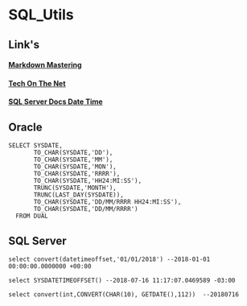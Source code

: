 # SQL_Utils

## Link's

#### [Markdown Mastering](https://guides.github.com/features/mastering-markdown/)
#### [Tech On The Net](https://www.techonthenet.com/index.php)
#### [SQL Server Docs Date Time](https://docs.microsoft.com/pt-br/sql/t-sql/functions/date-and-time-data-types-and-functions-transact-sql?view=sql-server-2017)
####

## Oracle

```
SELECT SYSDATE,
       TO_CHAR(SYSDATE,'DD'),
       TO_CHAR(SYSDATE,'MM'),
       TO_CHAR(SYSDATE,'MON'),
       TO_CHAR(SYSDATE,'RRRR'),
       TO_CHAR(SYSDATE,'HH24:MI:SS'),
       TRUNC(SYSDATE,'MONTH'),
       TRUNC(LAST_DAY(SYSDATE)),
       TO_CHAR(SYSDATE,'DD/MM/RRRR HH24:MI:SS'),
       TO_CHAR(SYSDATE,'DD/MM/RRRR')
  FROM DUAL
```

## SQL Server

```
select convert(datetimeoffset,'01/01/2018') --2018-01-01 00:00:00.0000000 +00:00
```

```
select SYSDATETIMEOFFSET() --2018-07-16 11:17:07.0469589 -03:00
```

``` 
select convert(int,CONVERT(CHAR(10), GETDATE(),112))  --20180716
```



